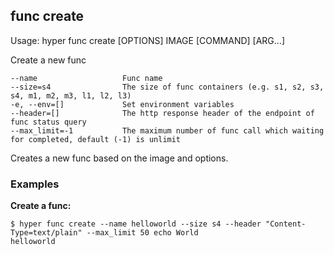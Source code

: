 ## func create

  Usage:	hyper func create [OPTIONS] IMAGE [COMMAND] [ARG...]

  Create a new func

    --name                   Func name
    --size=s4                The size of func containers (e.g. s1, s2, s3, s4, m1, m2, m3, l1, l2, l3)
    -e, --env=[]             Set environment variables
    --header=[]              The http response header of the endpoint of func status query
    --max_limit=-1           The maximum number of func call which waiting for completed, default (-1) is unlimit

Creates a new func based on the image and options.

### Examples

**Create a func:**

    $ hyper func create --name helloworld --size s4 --header "Content-Type=text/plain" --max_limit 50 echo World
    helloworld
